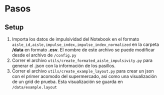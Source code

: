 # Pasos

## Setup
1. Importa los datos de impulsividad del Notebook en el formato <code>aisle_id,aisle,impulse_index,impulse_index_normalized</code> en la carpeta **/data** en formato **.csv**. El nombre de este archivo se puede modificar desde el archivo de <code>/config.py</code>
2. Correr el archivo <code>utils/create_formated_aisle_impulsivity.py</code> para generar el .json con la información de los pasillos.
3. Correr el archivo <code>utils/create_example_layout.py</code> para crear un json con el primer acomodo del supermercado, así como una visualización de un grid de prueba. Esta visualización se guarda en <code>/data/example.layout</code>